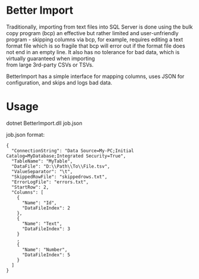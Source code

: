 # Better Import 
 
Traditionally, importing from text files into SQL Server is done using the bulk copy program (bcp)
an effective but rather limited and user-unfriendly program - skipping columns via bcp, for example, requires editing a text format file which is so fragile that bcp will error out if the format file does not end
in an empty line. It also has no tolerance for bad data, which is virtually guaranteed when importing  
from large 3rd-party CSVs or TSVs.

BetterImport has a simple interface for mapping columns, uses JSON for configuration, and skips and logs bad data.
# Usage

dotnet BetterImport.dll job.json

job.json format:  
```
{
  "ConnectionString": "Data Source=My-PC;Initial Catalog=MyDatabase;Integrated Security=True",
  "TableName": "MyTable",
  "DataFile": "D:\\Path\\To\\File.tsv",
  "ValueSeparator": "\t",
  "SkippedRowFile": "skippedrows.txt",
  "ErrorLogFile": "errors.txt",
  "StartRow": 2,
  "Columns": [
    {
      "Name": "Id",
      "DataFileIndex": 2
    },
    {
      "Name": "Text",
      "DataFileIndex": 3
    }
	,
    {
      "Name": "Number",
      "DataFileIndex": 5
    }
  ]
}
```